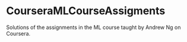 # CourseraMLCourseAssigments
Solutions of the assignments in the ML course taught by Andrew Ng on Coursera. 
